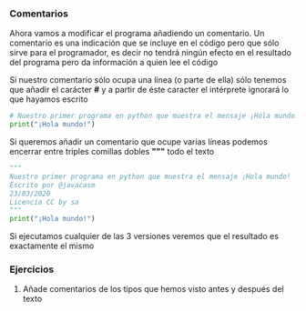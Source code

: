 ### Comentarios

Ahora vamos a modificar el programa añadiendo un comentario. Un comentario es una indicación que se incluye en el código pero que sólo sirve para el programador, es decir no tendrá ningún efecto en el resultado del programa pero da información a quien lee el código

Si nuestro comentario sólo ocupa una línea (o parte de ella) sólo tenemos que añadir el carácter **#** y a partir de éste caracter el intérprete ignorará lo que hayamos escrito

```python
# Nuestro primer programa en python que muestra el mensaje ¡Hola mundo!
print("¡Hola mundo!")
```

Si queremos añadir un comentario que ocupe varias líneas podemos encerrar entre triples comillas dobles **"""** todo el texto

```python
""" 
Nuestro primer programa en python que muestra el mensaje ¡Hola mundo!
Escrito por @javacasm
23/03/2020
Licencia CC by sa
"""
print("¡Hola mundo!")
```

Si ejecutamos cualquier de las 3 versiones veremos que el resultado es exactamente el mismo

### Ejercicios

1. Añade comentarios de los tipos que hemos visto antes y después del texto